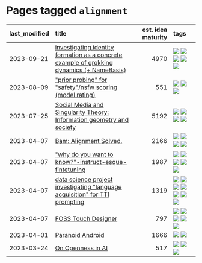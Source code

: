 # Pages tagged `alignment`

|last_modified|title|est. idea maturity|tags
|:---|:---|---:|:---|
|2023-09-21|[investigating identity formation as a concrete example of grokking dynamics (+ NameBasis)](../identity_grokking_dynamics.md)|4970|[![](https://img.shields.io/badge/tag-alignment-869bd0)](../tags/alignment.md) [![](https://img.shields.io/badge/tag-experimental-aa21fc)](../tags/experimental.md) [![](https://img.shields.io/badge/tag-interpretability-1743a)](../tags/interpretability.md) [![](https://img.shields.io/badge/tag-publication-c4c41f)](../tags/publication.md) [![](https://img.shields.io/badge/tag-safety-c92725)](../tags/safety.md)|
|2023-08-09|["prior probing" for "safety"/nsfw scoring (model rating)](../prior_probing.md)|551|[![](https://img.shields.io/badge/tag-alignment-869bd0)](../tags/alignment.md) [![](https://img.shields.io/badge/tag-experimental-aa21fc)](../tags/experimental.md) [![](https://img.shields.io/badge/tag-mechanistic_interpretability-83cbca)](../tags/mechanistic_interpretability.md)|
|2023-07-25|[Social Media and Singularity Theory: Information geometry and society](../social_singularities.md)|5192|[![](https://img.shields.io/badge/tag-alignment-869bd0)](../tags/alignment.md) [![](https://img.shields.io/badge/tag-information_geometry-0e5ec)](../tags/information_geometry.md) [![](https://img.shields.io/badge/tag-philosophy-b7fb0)](../tags/philosophy.md) [![](https://img.shields.io/badge/tag-publication-c4c41f)](../tags/publication.md)|
|2023-04-07|[Bam: Alignment Solved.](../ezmode_alignment.md)|2166|[![](https://img.shields.io/badge/tag-alignment-869bd0)](../tags/alignment.md) [![](https://img.shields.io/badge/tag-dataset-4db4d2)](../tags/dataset.md) [![](https://img.shields.io/badge/tag-experimental-aa21fc)](../tags/experimental.md) [![](https://img.shields.io/badge/tag-meta-43d799)](../tags/meta.md)|
|2023-04-07|["why do you want to know?"-instruct-esque-fintetuning](../whydoyouwantoknow.md)|1987|[![](https://img.shields.io/badge/tag-aiethics-dad82b)](../tags/aiethics.md) [![](https://img.shields.io/badge/tag-alignment-869bd0)](../tags/alignment.md) [![](https://img.shields.io/badge/tag-dialogue-35d420)](../tags/dialogue.md) [![](https://img.shields.io/badge/tag-models-32d44f)](../tags/models.md) [![](https://img.shields.io/badge/tag-wip-c4fb38)](../tags/wip.md)|
|2023-04-07|[data science project investigating "language acquisition" for TTI prompting](../tti_language_aqcuisition.md)|1319|[![](https://img.shields.io/badge/tag-alignment-869bd0)](../tags/alignment.md) [![](https://img.shields.io/badge/tag-dataset-4db4d2)](../tags/dataset.md) [![](https://img.shields.io/badge/tag-experimental-aa21fc)](../tags/experimental.md) [![](https://img.shields.io/badge/tag-prompting-6013c8)](../tags/prompting.md) [![](https://img.shields.io/badge/tag-publication-c4c41f)](../tags/publication.md) [![](https://img.shields.io/badge/tag-publicgood-53417a)](../tags/publicgood.md) [![](https://img.shields.io/badge/tag-stability-35b163)](../tags/stability.md)|
|2023-04-07|[FOSS Touch Designer](../FOSS_touch_designer.md)|797|[![](https://img.shields.io/badge/tag-alignment-869bd0)](../tags/alignment.md) [![](https://img.shields.io/badge/tag-animation-92ab1c)](../tags/animation.md) [![](https://img.shields.io/badge/tag-publicgood-53417a)](../tags/publicgood.md) [![](https://img.shields.io/badge/tag-tooling-ea1833)](../tags/tooling.md) [![](https://img.shields.io/badge/tag-wip-c4fb38)](../tags/wip.md)|
|2023-04-01|[Paranoid Android](../paranoid-android.md)|1666|[![](https://img.shields.io/badge/tag-alignment-869bd0)](../tags/alignment.md) [![](https://img.shields.io/badge/tag-experimental-aa21fc)](../tags/experimental.md)|
|2023-03-24|[On Openness in AI](../on_openness_in_ai.md)|517|[![](https://img.shields.io/badge/tag-alignment-869bd0)](../tags/alignment.md) [![](https://img.shields.io/badge/tag-publication-c4c41f)](../tags/publication.md) [![](https://img.shields.io/badge/tag-publicgood-53417a)](../tags/publicgood.md)|